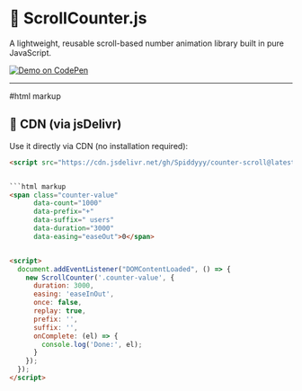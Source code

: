 # 🔢 ScrollCounter.js

A lightweight, reusable scroll-based number animation library built in pure JavaScript.

[![Demo on CodePen](https://img.shields.io/badge/Live%20Demo-CodePen-blue?logo=codepen)](https://codepen.io/spiddyyy/pen/YzLmvxo)

---

#html markup


## 🚀 CDN (via jsDelivr)

Use it directly via CDN (no installation required):

```html
<script src="https://cdn.jsdelivr.net/gh/Spiddyyy/counter-scroll@latest/scroll-counter.min.js"></script>


```html markup
<span class="counter-value"
      data-count="1000"
      data-prefix="+"
      data-suffix=" users"
      data-duration="3000"
      data-easing="easeOut">0</span>


<script>
  document.addEventListener("DOMContentLoaded", () => {
    new ScrollCounter('.counter-value', {
      duration: 3000,
      easing: 'easeInOut',
      once: false,
      replay: true,
      prefix: '',
      suffix: '',
      onComplete: (el) => {
        console.log('Done:', el);
      }
    });
  });
</script>

